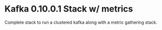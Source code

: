 # Kafka 0.10.0.1 Stack w/ metrics

Complete stack to run a clustered kafka along with a metric gathering stack.
